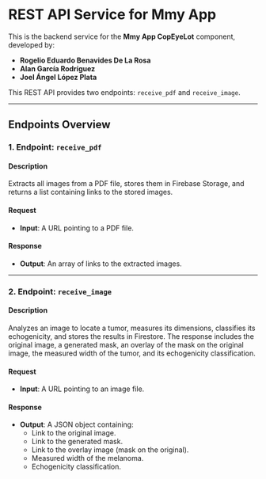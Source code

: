 # REST API Service for Mmy App

This is the backend service for the **Mmy App CopEyeLot** component, developed by:

- **Rogelio Eduardo Benavides De La Rosa**
- **Alan García Rodríguez**
- **Joel Ángel López Plata**

This REST API provides two endpoints: `receive_pdf` and `receive_image`.

---

## Endpoints Overview

### 1. **Endpoint: `receive_pdf`**

#### **Description**  
Extracts all images from a PDF file, stores them in Firebase Storage, and returns a list containing links to the stored images.

#### **Request**  
- **Input**: A URL pointing to a PDF file.

#### **Response**  
- **Output**: An array of links to the extracted images.

---

### 2. **Endpoint: `receive_image`**

#### **Description**  
Analyzes an image to locate a tumor, measures its dimensions, classifies its echogenicity, and stores the results in Firestore. The response includes the original image, a generated mask, an overlay of the mask on the original image, the measured width of the tumor, and its echogenicity classification.

#### **Request**  
- **Input**: A URL pointing to an image file.

#### **Response**  
- **Output**: A JSON object containing:  
  - Link to the original image.  
  - Link to the generated mask.  
  - Link to the overlay image (mask on the original).  
  - Measured width of the melanoma.  
  - Echogenicity classification.  
